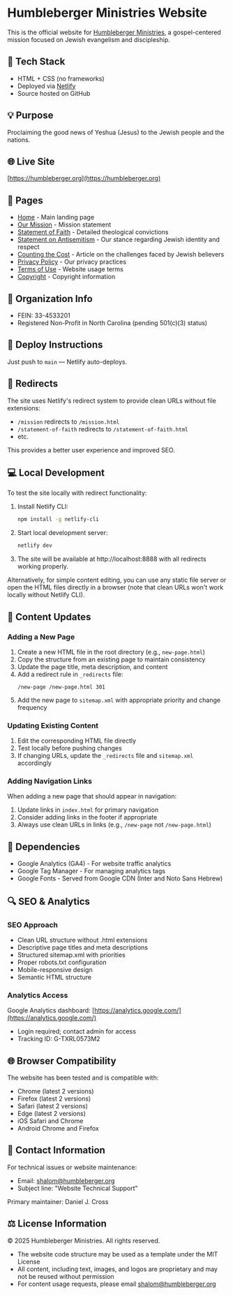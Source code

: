 # Humbleberger Ministries Website

This is the official website for [Humbleberger Ministries](https://humbleberger.org), a gospel-centered mission focused on Jewish evangelism and discipleship.

## 📖 Tech Stack

- HTML + CSS (no frameworks)
- Deployed via [Netlify](https://www.netlify.com/)
- Source hosted on GitHub

## 💡 Purpose

Proclaiming the good news of Yeshua (Jesus) to the Jewish people and the nations.

## 🌐 Live Site

[https://humbleberger.org](https://humbleberger.org)

## 📄 Pages

- [Home](https://humbleberger.org/) - Main landing page
- [Our Mission](https://humbleberger.org/mission) - Mission statement
- [Statement of Faith](https://humbleberger.org/statement-of-faith) - Detailed theological convictions
- [Statement on Antisemitism](https://humbleberger.org/anti-semitism) - Our stance regarding Jewish identity and respect
- [Counting the Cost](https://humbleberger.org/counting-the-cost) - Article on the challenges faced by Jewish believers
- [Privacy Policy](https://humbleberger.org/privacy-policy) - Our privacy practices
- [Terms of Use](https://humbleberger.org/terms-of-use) - Website usage terms
- [Copyright](https://humbleberger.org/copyright) - Copyright information

## 🔢 Organization Info

- FEIN: 33-4533201
- Registered Non-Profit in North Carolina (pending 501(c)(3) status)

## 🚀 Deploy Instructions

Just push to `main` — Netlify auto-deploys.

## 🔄 Redirects

The site uses Netlify's redirect system to provide clean URLs without file extensions:

- `/mission` redirects to `/mission.html`
- `/statement-of-faith` redirects to `/statement-of-faith.html`
- etc.

This provides a better user experience and improved SEO.

## 💻 Local Development

To test the site locally with redirect functionality:

1. Install Netlify CLI:

   ```bash
   npm install -g netlify-cli
   ```

2. Start local development server:

   ```bash
   netlify dev
   ```

3. The site will be available at http://localhost:8888 with all redirects working properly.

Alternatively, for simple content editing, you can use any static file server or open the HTML files directly in a browser (note that clean URLs won't work locally without Netlify CLI).

## 🔄 Content Updates

### Adding a New Page

1. Create a new HTML file in the root directory (e.g., `new-page.html`)
2. Copy the structure from an existing page to maintain consistency
3. Update the page title, meta description, and content
4. Add a redirect rule in `_redirects` file:
   ```
   /new-page /new-page.html 301
   ```
5. Add the new page to `sitemap.xml` with appropriate priority and change frequency

### Updating Existing Content

1. Edit the corresponding HTML file directly
2. Test locally before pushing changes
3. If changing URLs, update the `_redirects` file and `sitemap.xml` accordingly

### Adding Navigation Links

When adding a new page that should appear in navigation:

1. Update links in `index.html` for primary navigation
2. Consider adding links in the footer if appropriate
3. Always use clean URLs in links (e.g., `/new-page` not `/new-page.html`)

## 🔌 Dependencies

- Google Analytics (GA4) - For website traffic analytics
- Google Tag Manager - For managing analytics tags
- Google Fonts - Served from Google CDN (Inter and Noto Sans Hebrew)

## 🔍 SEO & Analytics

### SEO Approach

- Clean URL structure without .html extensions
- Descriptive page titles and meta descriptions
- Structured sitemap.xml with priorities
- Proper robots.txt configuration
- Mobile-responsive design
- Semantic HTML structure

### Analytics Access

Google Analytics dashboard: [https://analytics.google.com/](https://analytics.google.com/)

- Login required; contact admin for access
- Tracking ID: G-TXRL0573M2

## 🌐 Browser Compatibility

The website has been tested and is compatible with:

- Chrome (latest 2 versions)
- Firefox (latest 2 versions)
- Safari (latest 2 versions)
- Edge (latest 2 versions)
- iOS Safari and Chrome
- Android Chrome and Firefox

## 📧 Contact Information

For technical issues or website maintenance:

- Email: [shalom@humbleberger.org](mailto:shalom@humbleberger.org)
- Subject line: "Website Technical Support"

Primary maintainer: Daniel J. Cross

## ⚖️ License Information

© 2025 Humbleberger Ministries. All rights reserved.

- The website code structure may be used as a template under the MIT License
- All content, including text, images, and logos are proprietary and may not be reused without permission
- For content usage requests, please email [shalom@humbleberger.org](mailto:shalom@humbleberger.org)
